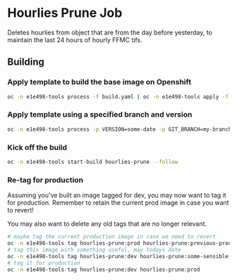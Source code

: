 # Hourlies Prune Job

Deletes hourlies from object that are from the day before yesterday, to maintain the last 24 hours of hourly FFMC tifs.

## Building

### Apply template to build the base image on Openshift

```bash
oc -n e1e498-tools process -f build.yaml | oc -n e1e498-tools apply -f -
```

### Apply template using a specified branch and version

```bash
oc -n e1e498-tools process -p VERSION=some-date -p GIT_BRANCH=my-branch process -f build.yaml | oc -n e1e498-tools apply -f -
```

### Kick off the build

```bash
oc -n e1e498-tools start-build hourlies-prune --follow
```

### Re-tag for production

Assuming you've built an image tagged for dev, you may now want to tag it for production. Remember to retain
the current prod image in case you want to revert!

You may also want to delete any old tags that are no longer relevant.

```bash
# maybe tag the current production image in case we need to revert
oc -n e1e498-tools tag hourlies-prune:prod hourlies-prune:previous-prod
# tag this image with something useful, may todays date
oc -n e1e498-tools tag hourlies-prune:dev hourlies-prune:some-sensible-tag-like-the-current-date
# tag it for production
oc -n e1e498-tools tag hourlies-prune:dev hourlies-prune:prod
```
